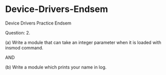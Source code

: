 # Device-Drivers-Endsem
Device Drivers Practice Endsem


Question:
2.

(a) Write a module that can take an integer parameter when it is loaded with insmod command.

AND

(b) Write a module which prints your name in log.

